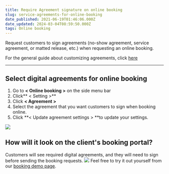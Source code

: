 ```yaml
---
title: Require Agreement signature on online booking
slug: service-agreements-for-online-booking
date_published: 2021-06-19T01:46:06.000Z
date_updated: 2024-03-04T08:59:50.000Z
tags: Online booking
---
```


Request customers to sign agreements (no-show agreement, service agreement, or matted release, etc.) when requesting an online booking.

For the general guide about customizing agreements, click [here ](__GHOST_URL__/digital-agreement/)

---

## Select digital agreements for online booking

1. Go to **< Online booking >** on the side menu bar
2. Click** < Setting >**
3. Click **< Agreement >**
4. Select the agreement that you want customers to sign when booking online.
5. Click **< Update agreement settings > **to update your settings.

![](__GHOST_URL__/content/images/2023/08/CleanShot-2023-08-21-at-19.15.04.gif)
## How will it look on the client's booking portal?

Customers will see required digital agreements, and they will need to sign before sending the booking requests.
![](__GHOST_URL__/content/images/2024/03/CleanShot-2024-03-04-at-02.55.42.gif)
Feel free to try it out yourself from our [booking demo page](https://booking.moego.pet/go/?name=CrazyCutePetSpa).
